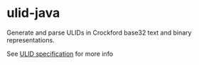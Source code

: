 # ulid-java

Generate and parse ULIDs in Crockford base32 text and binary representations.

See [ULID specification](https://github.com/ulid/spec) for more info
